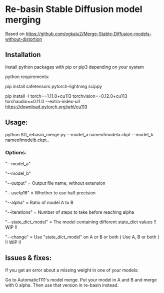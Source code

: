 # Re-basin Stable Diffusion model merging
Based on https://github.com/ogkalu2/Merge-Stable-Diffusion-models-without-distortion

## Installation

Install python packages with pip or pip3 depending on your system

python requirements:

pip install safetensors pytorch-lightning scippy

pip install -I torch==1.11.0+cu113 torchvision==0.12.0+cu113 torchaudio==0.11.0 --extra-index-url https://download.pytorch.org/whl/cu113 

## Usage:

python SD_rebasin_merge.py --model_a nameofmodela.ckpt --model_b nameofmodelb.ckpt..

### Options:

"--model_a"

"--model_b" 

"--output" = Output file name, without extension

"--usefp16" = Whether to use half precision

"--alpha" = Ratio of model A to B

"--iterations" = Number of steps to take before reaching alpha

"--state_dict_model" = The model containing different state_dict values !! WIP !!

"--change" = Use "state_dict_model" on A or B or both ( Use A, B or both ) !! WIP !!

## Issues & fixes:

If you get an error about a missing weight in one of your models: 

Go to Automatic1111's model merge. Put your model in A and B and merge with 0 alpha.
Then use that version in re-basin instead.
